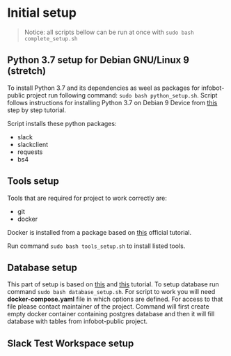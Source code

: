 # Initial setup

> Notice: all scripts bellow can be run at once with `sudo bash complete_setup.sh`

## Python 3.7 setup for Debian GNU/Linux 9 (stretch)

To install Python 3.7 and its dependencies as weel as packages for infobot-public
project run following command:
`sudo bash python_setup.sh`. Script follows instructions for installing Python
3.7 on Debian 9 Device from [this](https://linuxize.com/post/how-to-install-python-3-7-on-debian-9/)
step by step tutorial.

Script installs these python packages:

* slack
* slackclient
* requests
* bs4

## Tools setup

Tools that are required for project to work correctly are:

* git
* docker

Docker is installed from a package based on [this](https://docs.docker.com/engine/install/debian/)
official tutorial.

Run command `sudo bash tools_setup.sh` to install listed tools.

## Database setup

This part of setup is based on [this](https://phoenixnap.com/kb/deploy-postgresql-on-docker)
and [this](https://www.digitalocean.com/community/tutorials/how-to-install-docker-compose-on-debian-9) tutorial. 
To setup database run command `sudo bash database_setup.sh`. For script to work you will need **docker-compose.yaml** 
file in which options are defined. For access to that file please contact maintainer of the project.
Command will first create empty docker container containing postgres database and
then it will fill database with tables from infobot-public project.


## Slack Test Workspace setup